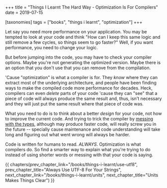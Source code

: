 +++
title = "Things I Learnt The Hard Way - Optimization Is For Compilers"
date = 2019-07-15

[taxonomies]
tags = ["books", "things i learnt", "optimization"]
+++

Let say you need more performance on your application. You may be tempted to
look at your code and think "How can I keep this same logic and still remove a
few cycles, so things seem to go faster?" Well, if you want performance, you
need to change your logic.

<!-- more -->

But before jumping into the code, you may have to check your compiler options.
Maybe you're not generating the optimized version. Maybe there is an option
that you don't use that you can remove from the compilation.

'Cause "optimization" is what a compiler is for. They _know_ where they can
extract most of the underlying architecture, and people have been finding ways
to make the compiled code more performance for decades. Heck, compilers can
even _delete_ parts of your code 'cause they can "see" that a piece of code
will always produce the same result and, thus, isn't necessary and they will
just put the same result where that piece of code was.

What you need to do is to think about a better _design_ for your code, not how
to improve the current code. And trying to trick the compiler by [messing with
the types](/books/things-i-learnt/data-types), although may produce faster
code, will really screw you in the future -- specially cause maintenance and
code understanding will take long and figuring out what went wrong will always
be harder.

Code is written for humans to read. _ALWAYS_. Optimization is what compilers
do. So find a smarter way to explain what you're trying to do instead of using
shorter words or messing with that your code is saying.

{{ chapters(prev_chapter_link="/books/things-i-learnt/use-utf8", prev_chapter_title="Always Use UTF-8 For Your Strings", next_chapter_link="/books/things-i-learnt/units", next_chapter_title="Units Makes Things Clear") }}
